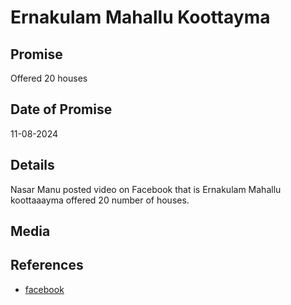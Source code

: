 # Ernakulam Mahallu Koottayma

## Promise

Offered 20 houses

## Date of Promise

11-08-2024

## Details

Nasar Manu posted video on Facebook that is Ernakulam Mahallu koottaaayma offered 20 number of houses. 

## Media



## References

- [facebook](https://www.facebook.com/share/v/6nMSVyHhZx7opRP7/?mibextid=xfxF2i)

